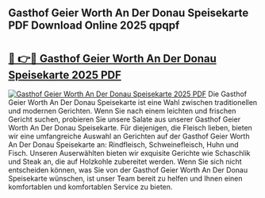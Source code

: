 ## Gasthof Geier Worth An Der Donau Speisekarte PDF Download Online 2025 qpqpf

# <h2><a href="http://gc5hm5p.nevu.top/?p=Gasthof+Geier+Worth+An+Der+Donau+Speisekarte">🔗 👉🔴 Gasthof Geier Worth An Der Donau Speisekarte 2025 PDF</a></h2>

[![Gasthof Geier Worth An Der Donau Speisekarte 2025 PDF](https://i.imgur.com/dBaPXMq.png)](http://gc5hm5p.nevu.top/?p=Gasthof+Geier+Worth+An+Der+Donau+Speisekarte)
Die Gasthof Geier Worth An Der Donau Speisekarte ist eine Wahl zwischen traditionellen und modernen Gerichten. Wenn Sie nach einem leichten und frischen Gericht suchen, probieren Sie unsere Salate aus unserer Gasthof Geier Worth An Der Donau Speisekarte. Für diejenigen, die Fleisch lieben, bieten wir eine umfangreiche Auswahl an Gerichten auf der Gasthof Geier Worth An Der Donau Speisekarte an: Rindfleisch, Schweinefleisch, Huhn und Fisch. Unseren Auserwählten bieten wir exquisite Gerichte wie Schaschlik und Steak an, die auf Holzkohle zubereitet werden. Wenn Sie sich nicht entscheiden können, was Sie von der Gasthof Geier Worth An Der Donau Speisekarte wünschen, ist unser Team bereit zu helfen und Ihnen einen komfortablen und komfortablen Service zu bieten.
